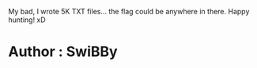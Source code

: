 <p>My bad, I wrote 5K TXT files… the flag could be anywhere in there. Happy hunting! xD</p>

<h1>Author : SwiBBy</h1>